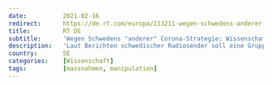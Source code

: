 ```yaml
---
date:          2021-02-16
redirect:      https://de.rt.com/europa/113211-wegen-schwedens-anderer-corona-strategie/
title:         RT DE
subtitle:      'Wegen Schwedens "anderer" Corona-Strategie: Wissenschaftler sollen Öffentlichkeit manipuliert haben'
description:   'Laut Berichten schwedischer Radiosender soll eine Gruppe aus Wissenschaftlern und Akademikern durch eine Social-Media-Kampagne versucht haben, Schwedens Ruf im Ausland aufgrund seiner "anderen" Corona-Strategie zu diskreditieren, die auf Freiwilligkeit der Bevölkerung setzt.'
country:       SE
categories:    [Wissenschaft]
tags:          [massnahmen, manipulation]
---
```

